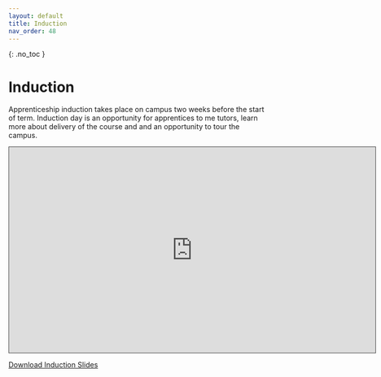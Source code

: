 ```yaml
---
layout: default
title: Induction
nav_order: 48
---
```


{: .no_toc }

# Induction

Apprenticeship induction takes place on campus two weeks before the start of term. Induction day is an opportunity for apprentices to me tutors, learn more about delivery of the course and and an opportunity to tour the campus.

<iframe src="https://solent.cloud.panopto.eu/Panopto/Pages/Embed.aspx?id=b0b14943-b23a-4114-8a28-ada801008324&autoplay=false&offerviewer=true&showtitle=true&showbrand=true&captions=true&interactivity=all" height="405" width="720" style="border: 1px solid #464646;" allowfullscreen allow="autoplay"></iframe>

[Download Induction Slides](info/BDATS_HNC_INDUCTION_2022.pptx)